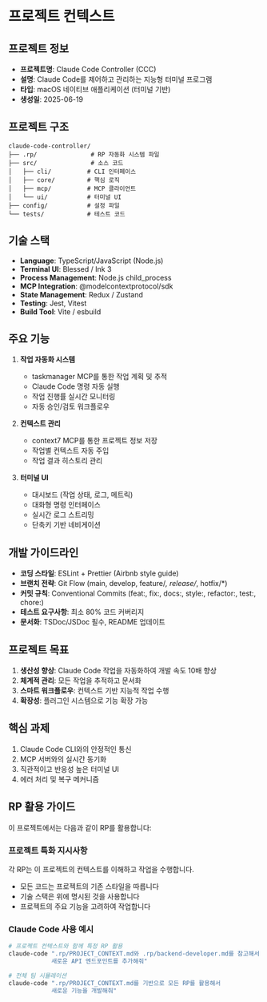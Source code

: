 # 프로젝트 컨텍스트

## 프로젝트 정보
- **프로젝트명**: Claude Code Controller (CCC)
- **설명**: Claude Code를 제어하고 관리하는 지능형 터미널 프로그램
- **타입**: macOS 네이티브 애플리케이션 (터미널 기반)
- **생성일**: 2025-06-19

## 프로젝트 구조
```
claude-code-controller/
├── .rp/               # RP 자동화 시스템 파일
├── src/               # 소스 코드
│   ├── cli/          # CLI 인터페이스
│   ├── core/         # 핵심 로직
│   ├── mcp/          # MCP 클라이언트
│   └── ui/           # 터미널 UI
├── config/           # 설정 파일
└── tests/            # 테스트 코드
```

## 기술 스택
- **Language**: TypeScript/JavaScript (Node.js)
- **Terminal UI**: Blessed / Ink 3
- **Process Management**: Node.js child_process
- **MCP Integration**: @modelcontextprotocol/sdk
- **State Management**: Redux / Zustand
- **Testing**: Jest, Vitest
- **Build Tool**: Vite / esbuild

## 주요 기능
1. **작업 자동화 시스템**
   - taskmanager MCP를 통한 작업 계획 및 추적
   - Claude Code 명령 자동 실행
   - 작업 진행률 실시간 모니터링
   - 자동 승인/검토 워크플로우

2. **컨텍스트 관리**
   - context7 MCP를 통한 프로젝트 정보 저장
   - 작업별 컨텍스트 자동 주입
   - 작업 결과 히스토리 관리

3. **터미널 UI**
   - 대시보드 (작업 상태, 로그, 메트릭)
   - 대화형 명령 인터페이스
   - 실시간 로그 스트리밍
   - 단축키 기반 네비게이션 

## 개발 가이드라인
- **코딩 스타일**: ESLint + Prettier (Airbnb style guide)
- **브랜치 전략**: Git Flow (main, develop, feature/*, release/*, hotfix/*)
- **커밋 규칙**: Conventional Commits (feat:, fix:, docs:, style:, refactor:, test:, chore:)
- **테스트 요구사항**: 최소 80% 코드 커버리지
- **문서화**: TSDoc/JSDoc 필수, README 업데이트

## 프로젝트 목표
1. **생산성 향상**: Claude Code 작업을 자동화하여 개발 속도 10배 향상
2. **체계적 관리**: 모든 작업을 추적하고 문서화
3. **스마트 워크플로우**: 컨텍스트 기반 지능적 작업 수행
4. **확장성**: 플러그인 시스템으로 기능 확장 가능

## 핵심 과제
1. Claude Code CLI와의 안정적인 통신
2. MCP 서버와의 실시간 동기화
3. 직관적이고 반응성 높은 터미널 UI
4. 에러 처리 및 복구 메커니즘 

## RP 활용 가이드
이 프로젝트에서는 다음과 같이 RP를 활용합니다:

### 프로젝트 특화 지시사항
각 RP는 이 프로젝트의 컨텍스트를 이해하고 작업을 수행합니다.
- 모든 코드는 프로젝트의 기존 스타일을 따릅니다
- 기술 스택은 위에 명시된 것을 사용합니다
- 프로젝트의 주요 기능을 고려하여 작업합니다

### Claude Code 사용 예시
```bash
# 프로젝트 컨텍스트와 함께 특정 RP 활용
claude-code ".rp/PROJECT_CONTEXT.md와 .rp/backend-developer.md를 참고해서 
            새로운 API 엔드포인트를 추가해줘"

# 전체 팀 시뮬레이션
claude-code ".rp/PROJECT_CONTEXT.md를 기반으로 모든 RP를 활용해서 
            새로운 기능을 개발해줘"
```
